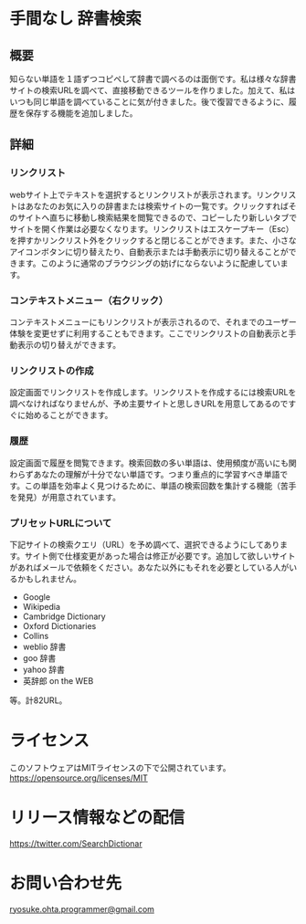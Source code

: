 # 手間なし 辞書検索
## 概要
知らない単語を１語ずつコピペして辞書で調べるのは面倒です。私は様々な辞書サイトの検索URLを調べて、直接移動できるツールを作りました。加えて、私はいつも同じ単語を調べていることに気が付きました。後で復習できるように、履歴を保存する機能を追加しました。

## 詳細
### リンクリスト
webサイト上でテキストを選択するとリンクリストが表示されます。リンクリストはあなたのお気に入りの辞書または検索サイトの一覧です。クリックすればそのサイトへ直ちに移動し検索結果を閲覧できるので、コピーしたり新しいタブでサイトを開く作業は必要なくなります。リンクリストはエスケープキー（Esc）を押すかリンクリスト外をクリックすると閉じることができます。また、小さなアイコンボタンに切り替えたり、自動表示または手動表示に切り替えることができます。このように通常のブラウジングの妨げにならないように配慮しています。

### コンテキストメニュー（右クリック）
コンテキストメニューにもリンクリストが表示されるので、それまでのユーザー体験を変更せずに利用することもできます。ここでリンクリストの自動表示と手動表示の切り替えができます。

### リンクリストの作成
設定画面でリンクリストを作成します。リンクリストを作成するには検索URLを調べなければなりませんが、予め主要サイトと思しきURLを用意してあるのですぐに始めることができます。

### 履歴
設定画面で履歴を閲覧できます。検索回数の多い単語は、使用頻度が高いにも関わらずあなたの理解が十分でない単語です。つまり重点的に学習すべき単語です。この単語を効率よく見つけるために、単語の検索回数を集計する機能（苦手を発見）が用意されています。

### プリセットURLについて
下記サイトの検索クエリ（URL）を予め調べて、選択できるようにしてあります。サイト側で仕様変更があった場合は修正が必要です。追加して欲しいサイトがあればメールで依頼をください。あなた以外にもそれを必要としている人がいるかもしれません。

* Google
* Wikipedia
* Cambridge Dictionary
* Oxford Dictionaries
* Collins
* weblio 辞書
* goo 辞書
* yahoo 辞書
* 英辞郎 on the WEB

等。計82URL。

# ライセンス
このソフトウェアはMITライセンスの下で公開されています。
https://opensource.org/licenses/MIT

# リリース情報などの配信
https://twitter.com/SearchDictionar

# お問い合わせ先
ryosuke.ohta.programmer@gmail.com
